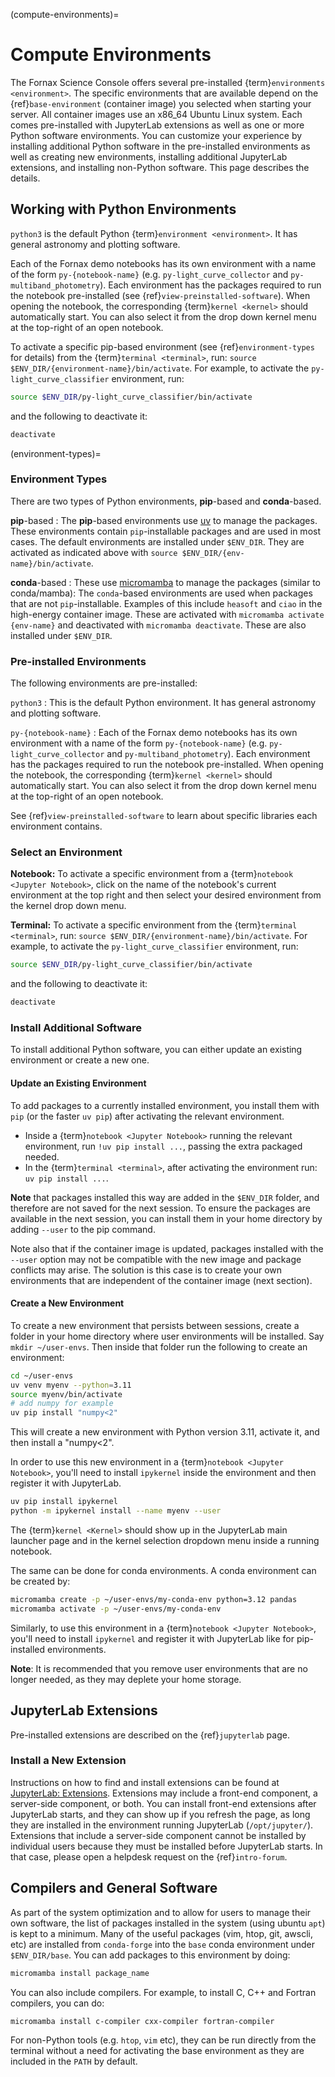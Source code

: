 (compute-environments)=
# Compute Environments

The Fornax Science Console offers several pre-installed {term}`environments <environment>`.
The specific environments that are available depend on the {ref}`base-environment` (container image) you selected when starting your server.
All container images use an x86_64 Ubuntu Linux system.
Each comes pre-installed with JupyterLab extensions as well as one or more Python software environments.
You can customize your experience by installing additional Python software in the pre-installed environments as well as creating new environments, installing additional JupyterLab extensions, and installing non-Python software.
This page describes the details.

## Working with Python Environments

`python3` is the default Python {term}`environment <environment>`.
It has general astronomy and plotting software.

Each of the Fornax demo notebooks has its own environment with a name of the form `py-{notebook-name}` (e.g. `py-light_curve_collector` and `py-multiband_photometry`).
Each environment has the packages required to run the notebook pre-installed (see {ref}`view-preinstalled-software`).
When opening the notebook, the corresponding {term}`kernel <kernel>` should automatically start.
You can also select it from the drop down kernel menu at the top-right of an open notebook.

To activate a specific pip-based environment (see {ref}`environment-types` for details) from the {term}`terminal <terminal>`, run: `source $ENV_DIR/{environment-name}/bin/activate`.
For example, to activate the `py-light_curve_classifier` environment, run:

```sh
source $ENV_DIR/py-light_curve_classifier/bin/activate
```

and the following to deactivate it:

```sh
deactivate
```

(environment-types)=
### Environment Types

There are two types of Python environments, **pip**-based and **conda**-based.

**pip**-based
:   The **pip**-based environments use [uv](https://docs.astral.sh/uv/) to manage the packages.
    These environments contain `pip`-installable packages and are used in most cases.
    The default environments are installed under `$ENV_DIR`.
    They are activated as indicated above with `source $ENV_DIR/{env-name}/bin/activate`.

**conda**-based
:   These use [micromamba](https://mamba.readthedocs.io/en/latest/user_guide/micromamba.html) to manage the packages (similar to conda/mamba):
    The `conda`-based environments are used when packages that are not `pip`-installable.
    Examples of this include `heasoft` and `ciao` in the high-energy container image.
    These are activated with `micromamba activate {env-name}` and deactivated with `micromamba deactivate`.
    These are also installed under `$ENV_DIR`.

### Pre-installed Environments

The following environments are pre-installed:

`python3`
:   This is the default Python environment.
    It has general astronomy and plotting software.

`py-{notebook-name}`
:   Each of the Fornax demo notebooks has its own environment with a name of the form `py-{notebook-name}` (e.g. `py-light_curve_collector` and `py-multiband_photometry`).
    Each environment has the packages required to run the notebook pre-installed.
    When opening the notebook, the corresponding {term}`kernel <kernel>` should automatically start.
    You can also select it from the drop down kernel menu at the top-right of an open notebook.

See {ref}`view-preinstalled-software` to learn about specific libraries each environment contains.

### Select an Environment

**Notebook:** To activate a specific environment from a {term}`notebook <Jupyter Notebook>`, click on the name of the notebook's current environment at the top right and then select your desired environment from the kernel drop down menu.

**Terminal:** To activate a specific environment from the {term}`terminal <terminal>`, run: `source $ENV_DIR/{environment-name}/bin/activate`.
For example, to activate the `py-light_curve_classifier` environment, run:

```sh
source $ENV_DIR/py-light_curve_classifier/bin/activate
```

and the following to deactivate it:

```sh
deactivate
```

### Install Additional Software

To install additional Python software, you can either update an existing environment or create a new one.

#### Update an Existing Environment

To add packages to a currently installed environment, you install them with `pip` (or the faster `uv pip`) after activating the relevant environment.

-   Inside a {term}`notebook <Jupyter Notebook>` running the relevant environment, run `!uv pip install ...`, passing the extra packaged needed.
-   In the {term}`terminal <terminal>`, after activating the environment run: `uv pip install ...`.

**Note** that packages installed this way are added in the `$ENV_DIR` folder, and therefore are not saved for the next session.
To ensure the packages are available in the next session, you can install them in your home directory by adding `--user` to the pip command.

Note also that if the container image is updated, packages installed with the `--user` option may not be compatible with the new image and package conflicts may arise.
The solution is this case is to create your own environments that are independent of the container image (next section).

#### Create a New Environment

To create a new environment that persists between sessions, create a folder in your home directory where user environments will be installed.
Say `mkdir ~/user-envs`.
Then inside that folder run the following to create an environment:

```sh
cd ~/user-envs
uv venv myenv --python=3.11
source myenv/bin/activate
# add numpy for example
uv pip install "numpy<2"
```

This will create a new environment with Python version 3.11, activate it, and then install a "numpy<2".

In order to use this new environment in a {term}`notebook <Jupyter Notebook>`, you'll need to install `ipykernel` inside the environment and then register it with JupyterLab.

```sh
uv pip install ipykernel
python -m ipykernel install --name myenv --user
```

The {term}`kernel <Kernel>` should show up in the JupyterLab main launcher page and in the kernel selection dropdown menu inside a running notebook.

The same can be done for conda environments. A conda environment can be created by:

```sh
micromamba create -p ~/user-envs/my-conda-env python=3.12 pandas
micromamba activate -p ~/user-envs/my-conda-env
```

Similarly, to use this environment in a {term}`notebook <Jupyter Notebook>`, you'll need to install `ipykernel` and register it with JupyterLab like for pip-installed environments.

**Note**: It is recommended that you remove user environments that are no longer needed, as they may deplete your home storage.

## JupyterLab Extensions

Pre-installed extensions are described on the {ref}`jupyterlab` page.

### Install a New Extension

Instructions on how to find and install extensions can be found at [JupyterLab: Extensions](https://jupyterlab.readthedocs.io/en/stable/user/extensions.html).
Extensions may include a front-end component, a server-side component, or both.
You can install front-end extensions after JupyterLab starts, and they can show up if you refresh the page, as long they are installed in the environment running JupyterLab (`/opt/jupyter/`).
Extensions that include a server-side component cannot be installed by individual users because they must be installed before JupyterLab starts.
In that case, please open a helpdesk request on the {ref}`intro-forum`.

## Compilers and General Software

As part of the system optimization and to allow for users to manage their own software, the list of packages installed in the system (using ubuntu `apt`) is kept to a minimum.
Many of the useful packages (vim, htop, git, awscli, etc) are installed from `conda-forge` into the `base` conda environment under `$ENV_DIR/base`. You can add packages to this environment by doing:

```sh
micromamba install package_name
```

You can also include compilers.
For example, to install C, C++ and Fortran compilers, you can do:

```sh
micromamba install c-compiler cxx-compiler fortran-compiler
```

For non-Python tools (e.g. `htop`, `vim` etc), they can be run directly from the terminal without a need for activating the base environment as they are included in the `PATH` by default.
